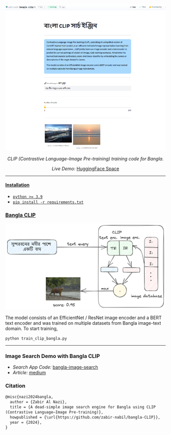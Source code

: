<p align="center">
  <a href="#"><img src="assets/bangla_clip_2.PNG" alt="bangla clip"></a>
</p>
<p align="center">
    <em>CLIP (Contrastive Language–Image Pre-training) training code for Bangla.</em>
</p>
<p align="center">
    <em>Live Demo: </em> <a href="https://huggingface.co/spaces/zabir-nabil/bangla-clip">HuggingFace Space</>
</p>

---

#### Installation

* `python >= 3.9`
* `pip install -r requirements.txt`


### Bangla CLIP

<p align="center">
  <a href="#"><img src="assets/clip_bangla.png" alt="bangla clip"></a>
</p>

The model consists of an EfficientNet / ResNet image encoder and a BERT text encoder and was trained on multiple datasets from Bangla image-text domain. To start training,

```console
python train_clip_bangla.py
```
---


### Image Search Demo with Bangla CLIP

 * *Search App Code:* [bangla-image-search](https://github.com/zabir-nabil/bangla-image-search)
 * *Article:* [medium](https://medium.com/@furcifer/a-dead-simple-image-search-engine-for-bangla-using-clip-contrastive-language-image-pre-training-a1f7f50b8419)

### Citation

```
@misc{nazi2024bangla,
  author = {Zabir Al Nazi},
  title = {A dead-simple image search engine for Bangla using CLIP (Contrastive Language–Image Pre-training)},
  howpublished = {\url{https://github.com/zabir-nabil/bangla-CLIP}},
  year = {2024},
}
```


